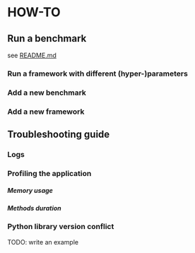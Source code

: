 # HOW-TO

## Run a benchmark
see [README.md]

### Run a framework with different (hyper-)parameters

### Add a new benchmark

### Add a new framework

## Troubleshooting guide

### Logs

### Profiling the application
##### Memory usage
##### Methods duration

### Python library version conflict 
TODO: write an example

[README.md]: ./README.md
